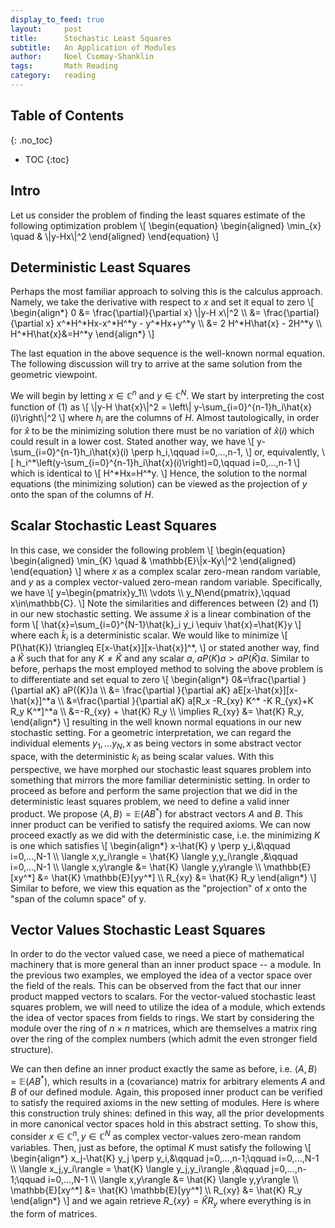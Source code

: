 ```yaml
---
display_to_feed: true
layout:     post
title:		Stochastic Least Squares
subtitle:   An Application of Modules
author:     Noel Csomay-Shanklin
tags: 		Math Reading
category:   reading
---
```

## Table of Contents
{: .no_toc}
* TOC
{:toc}

## Intro
Let us consider the problem of finding the least squares estimate of the following optimization problem
\\[
\begin{equation}
\begin{aligned}
\min_{x} \quad & \\|y-Hx\\|^2
\end{aligned}
\end{equation}
\\]

## Deterministic Least Squares
Perhaps the most familiar approach to solving this is the calculus approach. Namely, we take the derivative with respect to $x$ and set it equal to zero
\\[
\\begin{align\*}
0 &= \\frac{\\partial}{\\partial x} \\|y-H x\\|^2 \\\\ 
&= \\frac{\\partial}{\\partial x} x^\*H^\*Hx-x^\*H^\*y -  y^\*Hx+y^\*y \\\\ 
&= 2 H^\*H\\hat{x} - 2H^\*y \\\\ 
H^\*H\\hat{x}&=H^\*y
\\end{align\*}
\\]

The last equation in the above sequence is the well-known normal equation. The following discussion will try to arrive at the same solution from the geometric viewpoint.

We will begin by letting $x\in\mathbb{C}^n$ and $y\in\mathbb{C}^N$. We start by interpreting the cost function of (1) as
\\[
\\|y-H \\hat{x}\\|^2 = \\left\\| y-\\sum_{i=0}^{n-1}h_i\\hat{x}(i)\\right\\|^2
\\]
where $h_i$ are the columns of $H$. Almost tautologically, in order for $\hat{x}$ to be the minimizing solution there must be no variation of $\hat{x}(i)$ which could result in a lower cost. Stated another way, we have
\\[
y-\\sum_{i=0}^{n-1}h_i\\hat{x}(i) \\perp h_i,\\qquad i=0,...,n-1,
\\]
or, equivalently,
\\[
h_i^\*\\left(y-\\sum_{i=0}^{n-1}h_i\\hat{x}(i)\\right)=0,\\qquad i=0,...,n-1
\\]
which is identical to 
\\[
H^\*Hx=H^\*y.
\\]
Hence, the solution to the normal equations (the minimizing solution) can be viewed as the projection of $y$ onto the span of the columns of $H$.

## Scalar Stochastic Least Squares
In this case, we consider the following problem
\\[
\begin{equation}
\begin{aligned}
\min_{K} \quad & \\mathbb{E}\\|x-Ky\\|^2
\end{aligned}
\end{equation}
\\]
where $x$ as a complex scalar zero-mean random variable, and $y$ as a complex vector-valued zero-mean random variable. Specifically, we have
\\[
y=\\begin{pmatrix}y_1\\\ \\vdots \\\ y_N\\end{pmatrix},\\qquad x\\in\\mathbb{C}.
\\]
Note the similarities and differences between (2) and (1) in our new stochastic setting. We assume $\hat{x}$ is a linear combination of the form
\\[
\\hat{x}=\\sum_{i=0}^{N-1}\\hat{k}_i y_i \\equiv \\hat{x}=\\hat{K}y
\\]
where each $\hat{k}_i$ is a deterministic scalar. We would like to minimize 
\\[
P(\\hat{K}) \\triangleq E[x-\\hat{x}][x-\\hat{x}]^\*,
\\]
or stated another way, find a $\hat{K}$ such that for any $K\ne\hat{K}$ and any scalar $a$, $aP({K})a>aP(\hat{K})a$. Similar to before, perhaps the most employed method to solving the above problem is to differentiate and set equal to zero
\\[
\\begin{align\*}
0&=\\frac{\\partial }{\\partial aK} aP({K})a \\\\ 
&= \\frac{\\partial }{\\partial aK} aE[x-\\hat{x}][x-\\hat{x}]^\*a  \\\\ 
&=\\frac{\\partial }{\\partial aK} a[R_x -R\_\{xy\} K^\* -K R\_\{yx\}+K R_y K^\*]^\*a \\\\ 
&=-R\_\{xy\} + \hat{K} R_y \\\\ 
\\implies R\_\{xy\}  &= \hat{K} R_y,
\\end{align\*}
\\]
resulting in the well known normal equations in our new stochastic setting. For a geometric interpretation, we can regard the individual elements $y_1,...y_N,x$ as being vectors in some abstract vector space, with the deterministic $k_i$ as being scalar values. With this perspective, we have morphed our stochastic least squares problem into something that mirrors the more familiar deterministic setting. In order to proceed as before and perform the same projection that we did in the deterministic least squares problem, we need to define a valid inner product. We propose $\langle A,B \rangle = \mathbb{E}(AB^*)$ for abstract vectors $A$ and $B$. This inner product can be verified to satisfy the required axioms. We can now proceed exactly as we did with the deterministic case, i.e. the minimizing $K$ is one which satisfies
\\[
\\begin{align\*}
x-\\hat{K} y \\perp y_i,&\\qquad i=0,...,N-1 \\\\ 
\\langle x,y_i\\rangle = \\hat{K} \\langle y,y_i\\rangle ,&\\qquad i=0,...,N-1 \\\\ 
\\langle x,y\\rangle &= \\hat{K} \\langle y,y\\rangle \\\\ 
 \\mathbb{E}[xy^\*] &= \\hat{K} \\mathbb{E}[yy^\*] \\\\ 
R\_\{xy\}  &= \\hat{K} R_y
\\end{align\*} 
\\]
Similar to before, we view this equation as the "projection" of $x$ onto the "span of the column space" of y.
## Vector Values Stochastic Least Squares
In order to do the vector valued case, we need a piece of mathematical machinery that is more general than an inner product space -- a module. In the previous two examples, we employed the idea of a vector space over the field of the reals. This can be observed from the fact that our inner product mapped vectors to scalars. For the vector-valued stochastic least squares problem, we will need to utilize the idea of a module, which extends the idea of vector spaces from fields to rings. We start by considering the module over the ring of $n\times n$ matrices, which are themselves a matrix ring over the ring of the complex numbers (which admit the even stronger field structure).

 We can then define an inner product exactly the same as before, i.e. $\langle A,B \rangle = \mathbb{E}(AB^*)$, which results in a (covariance) matrix for arbitrary elements $A$ and $B$ of our defined module. Again, this proposed inner product can be verified to satisfy the required axioms in the new setting of modules. Here is where this construction truly shines: defined in this way, all the prior developments in more canonical vector spaces hold in this abstract setting. To show this, consider $x\in\mathbb{C}^n, y\in\mathbb{C}^N$ as complex vector-values zero-mean random variables. Then, just as before, the optimal $K$ must satisfy the following
\\[
\\begin{align\*}
x_j-\\hat{K} y_j \\perp y_i,&\\qquad j=0,...,n-1;\\qquad i=0,...,N-1 \\\\ 
\\langle x_j,y_i\\rangle = \\hat{K} \\langle y_j,y_i\\rangle ,&\\qquad j=0,...,n-1;\\qquad i=0,...,N-1 \\\\ 
\\langle x,y\\rangle &= \\hat{K} \\langle y,y\\rangle \\\\ 
 \\mathbb{E}[xy^\*] &= \\hat{K} \\mathbb{E}[yy^\*] \\\\ 
R\_\{xy\}  &= \\hat{K} R_y
\\end{align\*} 
\\]
  and we again retrieve $R\_\{xy\}  = \hat{K} R_y$ where everything is in the form of matrices.




